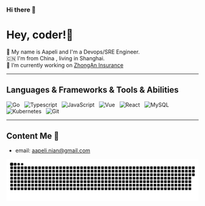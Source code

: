 ### Hi there 👋

<!--
**aapelismith/aapelismith** is a ✨ _special_ ✨ repository because its `README.md` (this file) appears on your GitHub profile.

Here are some ideas to get you started:

- 🔭 I’m currently working on ...
- 🌱 I’m currently learning ...
- 👯 I’m looking to collaborate on ...
- 🤔 I’m looking for help with ...
- 💬 Ask me about ...
- 📫 How to reach me: ...
- 😄 Pronouns: ...
- ⚡ Fun fact: ...
-->


# Hey, coder!👋 


👯 My name is Aapeli and I'm a Devops/SRE Engineer.  <br/>
🇨🇳 I'm from China , living in Shanghai. <br/>
🔭 I’m currently working on [ZhongAn Insurance](https://www.zhongan.com)<br/>

<hr>

## Languages & Frameworks & Tools & Abilities

![Go](https://img.shields.io/badge/-Go-black?logo=go&style=social)&nbsp;&nbsp;
![Typescript](https://img.shields.io/badge/-Typescript-black?logo=typescript&style=social)&nbsp;&nbsp;
![JavaScript](https://img.shields.io/badge/-JavaScript-black?logo=JavaScript&style=social)&nbsp;&nbsp;
![Vue](https://img.shields.io/badge/-Vue-black?logo=JavaScript&style=social)&nbsp;&nbsp;
![React](https://img.shields.io/badge/-React-black?logo=JavaScript&style=social)&nbsp;&nbsp;
![MySQL](https://img.shields.io/badge/-MySQL-black?logo=mysql&style=social)&nbsp;&nbsp;
![Kubernetes](https://img.shields.io/badge/-Kubernetes-black?logo=kubernetes&style=social)&nbsp;&nbsp;
![Git](https://img.shields.io/badge/-Git-black?logo=git&style=social)

<hr>

## Content Me 📱

- email: <a href="aapeli.nian@gmail.com">aapeli.nian@gmail.com</a>


![Snake](https://raw.githubusercontent.com/aapelismith/aapelismith/main/snake.svg)

<br/>
